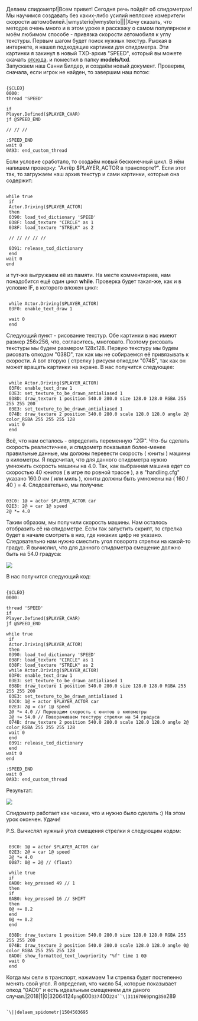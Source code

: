 Делаем спидометр!|Всем привет! Сегодня речь пойдёт об спидометрах! Мы научимся создавать без каких-либо усилий неплохие измерители скорости автомобилей.|wmysterio|wmysterio||||Хочу сказать, что методов очень много и в этом уроке я расскажу о самом популярном и моём любимом способе - привязка скорости автомобиля к углу текстуры. Первым шагом будет поиск нужных текстур. Рыская в интернете, я нашел подходящие картинки для спидометра. Эти картинки я закинул в новый TXD-архив "SPEED", который вы можете скачать <a href="/data_base/sa/SPEED.txd">отсюда</a>. и поместил в папку **models/txd**.<br />
Запускаем наш Санни Билдер, и создаём новый документ. Проверим, сначала, если игрок не найден, то завершим наш поток:


```

{$CLEO}
0000:
thread 'SPEED'

if
Player.Defined($PLAYER_CHAR)
jf @SPEED_END

// // //

:SPEED_END
wait 0
0A93: end_custom_thread
```



Если условие сработало, то создаём новый бесконечный цикл. В нём напишем проверку: "Актёр $PLAYER_ACTOR в транспорте?". Если этот так, то загружаем наш архив текстур и сами картинки, которые она содержит:


```

while true
 if
 Actor.Driving($PLAYER_ACTOR)
 then
 0390: load_txd_dictionary 'SPEED'
 038F: load_texture "CIRCLE" as 1
 038F: load_texture "STRELK" as 2 
 
 // // // // //
 
 0391: release_txd_dictionary 
 end
wait 0
end
```



и тут-же выгружаем её из памяти. На месте комментариев, нам понадобится ещё один цикл **while**. Проверка будет такая-же, как и в условие IF, в которого вложен цикл:


```

 while Actor.Driving($PLAYER_ACTOR)
 03F0: enable_text_draw 1

 wait 0
 end
```



Следующий пункт - рисование текстур. Обе картинки в нас имеют размер 256х256, что, согласитесь, многовато. Поэтому рисовать текстуры мы будем размером 128х128. Первую текстуру мы будем рисовать опкодом "038D", так как мы не собираемся её привязывать к скорости. А вот вторую ( стрелку ) рисуем опкодом "074B", так как он может вращать картинки на экране. В нас получится следующее:


```

 while Actor.Driving($PLAYER_ACTOR)
 03F0: enable_text_draw 1
 03E3: set_texture_to_be_drawn_antialiased 1
 038D: draw_texture 1 position 540.0 280.0 size 128.0 128.0 RGBA 255 255 255 200
 03E3: set_texture_to_be_drawn_antialiased 1 
 074B: draw_texture 2 position 540.0 280.0 scale 128.0 128.0 angle 2@ color_RGBA 255 255 255 128
 wait 0
 end
```



Всё, что нам осталось - определить переменную "2@". Что-бы сделать скорость реалистичнее, и спидометр показывал более-менее правильные данные, мы должны перевести скорость ( юниты ) машины в километры. Я подсчитал, что для данного спидометра нужно умножить скорость машины на 4.0. Так, как выбранная машина едет со скоростью 40 юнитов ( в игре по ровной трассе ), а в "handling.cfg" указано 160.0 км ( или миль ), юниты должны быть умножены на ( 160 / 40 ) = 4. Следовательно, мы получим:


```

03C0: 1@ = actor $PLAYER_ACTOR car
02E3: 2@ = car 1@ speed
2@ *= 4.0
```



Таким образом, мы получили скорость машины. Нам осталось отобразить её на спидометре. Если так запустить скрипт, то стрелка будет в начале смотреть в низ, где никаких цифр не указано. Следовательно нам нужно сместить угол поворота стрелки на какой-то градус. Я вычислил, что для данного спидометра смещение должно быть на 54.0 градуса:

<!--IMG2--><img src="/_pu/1/31167069.png" /><!--IMG2-->

В нас получится следующий код:


```

{$CLEO}
0000:

thread 'SPEED'
if
Player.Defined($PLAYER_CHAR)
jf @SPEED_END

while true
 if
 Actor.Driving($PLAYER_ACTOR)
 then
 0390: load_txd_dictionary 'SPEED'
 038F: load_texture "CIRCLE" as 1
 038F: load_texture "STRELK" as 2 
 while Actor.Driving($PLAYER_ACTOR)
 03F0: enable_text_draw 1
 03E3: set_texture_to_be_drawn_antialiased 1
 038D: draw_texture 1 position 540.0 280.0 size 128.0 128.0 RGBA 255 255 255 200
 03E3: set_texture_to_be_drawn_antialiased 1
 03C0: 1@ = actor $PLAYER_ACTOR car
 02E3: 2@ = car 1@ speed
 2@ *= 4.0 // Переводим скорость с юнитов в километры
 2@ += 54.0 // Поворачиваем текстуру стрелки на 54 градуса 
 074B: draw_texture 2 position 540.0 280.0 scale 128.0 128.0 angle 2@ color_RGBA 255 255 255 128
 wait 0
 end 
 0391: release_txd_dictionary 
 end
wait 0
end

:SPEED_END
wait 0
0A93: end_custom_thread
```



Результат:

<!--IMG1--><img src="https://github.com/wmysterio/scm-scripting-lessons/raw/resources/_pu/1/32064124.png" /><!--IMG1-->

Спидометр работает как часики, что и нужно было сделать :) На этом урок окончен. Удачи!

P.S. Вычислял нужный угол смещения стрелки я следующим кодом:


```

 03C0: 1@ = actor $PLAYER_ACTOR car
 02E3: 2@ = car 1@ speed
 2@ *= 4.0
 0087: 0@ = 2@ // (float)
 
 while true
 if
 0AB0: key_pressed 49 // 1
 then
 if
 0AB0: key_pressed 16 // SHIFT
 then
 0@ += 0.2
 end 
 0@ += 0.2
 end 

 038D: draw_texture 1 position 540.0 280.0 size 128.0 128.0 RGBA 255 255 255 200
 074B: draw_texture 2 position 540.0 280.0 scale 128.0 128.0 angle 0@ color_RGBA 255 255 255 128
 0AD0: show_formatted_text_lowpriority "%f" time 1 0@
 wait 0
 end
```



Когда мы сели в транспорт, нажимаем 1 и стрелка будет постепенно менять свой угол. Я определил, что число 54, которые показывает опкод "0AD0" и есть идеальным смещением для даного случая.|2018|1|0|32064124`png`600`337`400`224``\|31167069`png`350`289
```

`\||delaem_spidometr|1504503695